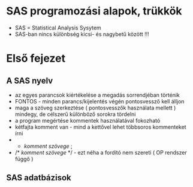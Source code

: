 # SAS programozási alapok, trükkök

  * SAS = Statistical Analysis Sysytem
  * SAS-ban nincs különbség kicsi- és nagybetű között !!!

# Első fejezet

## A SAS nyelv
 * az egyes parancsok kiértékelése a megadás sorrendjéban történik
 * FONTOS - minden parancs/kijelentés végén pontosvessző kell álljon
 * maga a szöveg szerkeztése ( pontosvesszők használata mellett ) mindegy, de célszerű különböző sorokra tördelni
 * a program megértése kommentek használatával fokozható
 * kétfajta komment van - mind a kettővel lehet többsoros kommenteket írni
  * * _komment szövege_ ;
  * /* _komment szövege_ */ - ezt néha a fordító nem szereti ( OP rendszer függő )
 
## SAS adatbázisok

